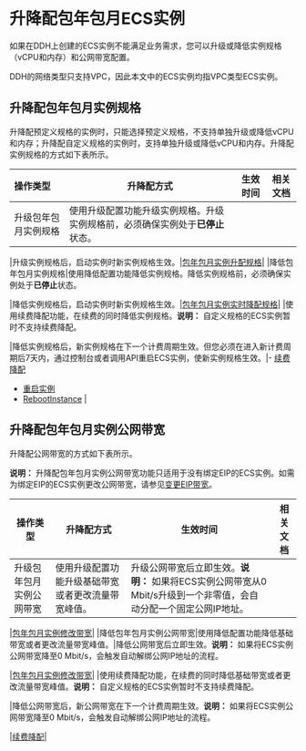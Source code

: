 # 升降配包年包月ECS实例

如果在DDH上创建的ECS实例不能满足业务需求，您可以升级或降低实例规格（vCPU和内存）和公网带宽配置。

DDH的网络类型只支持VPC，因此本文中的ECS实例均指VPC类型ECS实例。

## 升降配包年包月实例规格

升降配预定义规格的实例时，只能选择预定义规格，不支持单独升级或降低vCPU和内存；升降配自定义规格的实例时，支持单独升级或降低vCPU和内存。升降配实例规格的方式如下表所示。

|操作类型|升降配方式|生效时间|相关文档|
|:---|-----|----|----|
|升级包年包月实例规格|使用升级配置功能升级实例规格。升级实例规格前，必须确保实例处于**已停止**状态。

|升级实例规格后，启动实例时新实例规格生效。|[包年包月实例升配规格](/intl.zh-CN/实例/升降配实例/修改实例规格/包年包月实例升配规格.md)|
|降低包年包月实例规格|使用降低配置功能降低实例规格。降低实例规格前，必须确保实例处于**已停止**状态。

|降低实例规格后，启动实例时新实例规格生效。|[包年包月实例实时降配规格](/intl.zh-CN/实例/升降配实例/修改实例规格/包年包月实例实时降配规格.md)|
|使用续费降配功能，在续费的同时降低实例规格。**说明：** 自定义规格的ECS实例暂时不支持续费降配。

|降低实例规格后，新实例规格在下一个计费周期生效。但您必须在进入新计费周期后7天内，通过控制台或者调用API重启ECS实例，使新实例规格生效。|-   [续费降配](/intl.zh-CN/产品计费/续费实例/续费降配.md)
-   [重启实例](/intl.zh-CN/实例/管理实例/重启实例.md)
-   [RebootInstance](/intl.zh-CN/API参考/实例/RebootInstance.md) |

## 升降配包年包月实例公网带宽

升降配公网带宽的方式如下表所示。

**说明：** 升降配包年包月实例公网带宽功能只适用于没有绑定EIP的ECS实例。如需为绑定EIP的ECS实例更改公网带宽，请参见[变更EIP带宽](/intl.zh-CN/实例/升降配实例/修改带宽配置/变更EIP带宽.md)。

|操作类型|升降配方式|生效时间|相关文档|
|----|-----|----|----|
|升级包年包月实例公网带宽|使用升级配置功能升级基础带宽或者更改流量带宽峰值。|升级公网带宽后立即生效。**说明：** 如果将ECS实例公网带宽从0 Mbit/s升级到一个非零值，会自动分配一个固定公网IP地址。

|[包年包月实例修改带宽](/intl.zh-CN/实例/升降配实例/修改带宽配置/包年包月实例修改带宽.md)|
|降低包年包月实例公网带宽|使用降低配置功能降低基础带宽或者更改流量带宽峰值。|降低公网带宽后立即生效。**说明：** 如果将ECS实例公网带宽降至0 Mbit/s，会触发自动解绑公网IP地址的流程。

|[包年包月实例修改带宽](/intl.zh-CN/实例/升降配实例/修改带宽配置/包年包月实例修改带宽.md)|
|使用续费降配功能，在续费的同时降低基础带宽或者更改流量带宽峰值。**说明：** 自定义规格的ECS实例暂时不支持续费降配。

|降低公网带宽后，新公网带宽在下一个计费周期生效。**说明：** 如果将ECS实例公网带宽降至0 Mbit/s，会触发自动解绑公网IP地址的流程。

|[续费降配](/intl.zh-CN/产品计费/续费实例/续费降配.md)|

